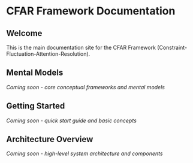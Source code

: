 # CFAR Framework Documentation

<!-- Overview + mental models -->

## Welcome
This is the main documentation site for the CFAR Framework (Constraint-Fluctuation-Attention-Resolution).

## Mental Models
*Coming soon - core conceptual frameworks and mental models*

## Getting Started
*Coming soon - quick start guide and basic concepts*

## Architecture Overview
*Coming soon - high-level system architecture and components*
